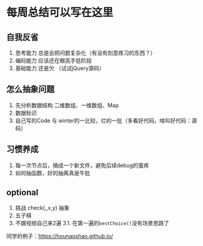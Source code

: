 # 每周总结可以写在这里


## 自我反省
1. 思考能力 总是会把问题复杂化（有没有刻意练习的东西？）
2. 编码能力 应该还在眼高手低阶段
3. 基础能力 还是欠 （试试jQuery源码）


## 怎么抽象问题
1. 先分析数据结构
  二维数组、一维数组、Map
2. 数据标识
3. 自己写的Code 与 winter的一比较，烂的一批（多看好代码，啥叫好代码：源码）


## 习惯养成
1. 每一次节点后，搞成一个新文件，避免后续debug的蛋疼
2. 如何抽函数，好的抽离真是牛批


## optional
1. 挑战 check(,,x,y) 抽象
2. 五子棋
3. 不跟视频自己来2遍
3.1. 在第一遍的`bestChoice()`没有场景思路了



同学的例子：https://hounaoshao.github.io/